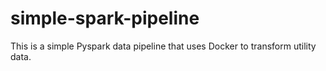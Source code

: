 # simple-spark-pipeline
This is a simple Pyspark data pipeline that uses Docker to transform utility data.

